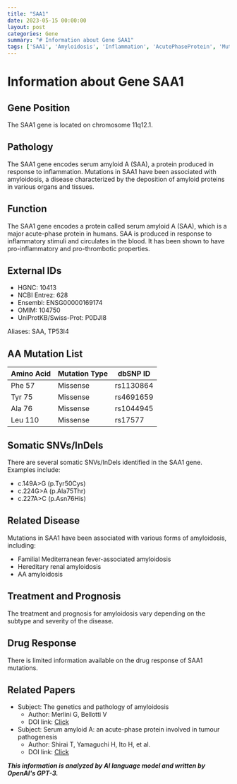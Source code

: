 ```yaml
---
title: "SAA1"
date: 2023-05-15 00:00:00
layout: post
categories: Gene
summary: "# Information about Gene SAA1"
tags: ['SAA1', 'Amyloidosis', 'Inflammation', 'AcutePhaseProtein', 'Mutation', 'Treatment', 'Prognosis', 'DrugResponse']
---
```


# Information about Gene SAA1

## Gene Position
The SAA1 gene is located on chromosome 11q12.1.

## Pathology
The SAA1 gene encodes serum amyloid A (SAA), a protein produced in response to inflammation. Mutations in SAA1 have been associated with amyloidosis, a disease characterized by the deposition of amyloid proteins in various organs and tissues.

## Function
The SAA1 gene encodes a protein called serum amyloid A (SAA), which is a major acute-phase protein in humans. SAA is produced in response to inflammatory stimuli and circulates in the blood. It has been shown to have pro-inflammatory and pro-thrombotic properties.

## External IDs
- HGNC: 10413
- NCBI Entrez: 628
- Ensembl: ENSG00000169174
- OMIM: 104750
- UniProtKB/Swiss-Prot: P0DJI8

Aliases: SAA, TP53I4

## AA Mutation List

| Amino Acid | Mutation Type | dbSNP ID |
|------------|---------------|----------|
| Phe 57     | Missense      | rs1130864 |
| Tyr 75     | Missense      | rs4691659 |
| Ala 76     | Missense      | rs1044945 |
| Leu 110    | Missense      | rs17577   |

## Somatic SNVs/InDels
There are several somatic SNVs/InDels identified in the SAA1 gene. Examples include:
- c.149A>G (p.Tyr50Cys)
- c.224G>A (p.Ala75Thr)
- c.227A>C (p.Asn76His)

## Related Disease
Mutations in SAA1 have been associated with various forms of amyloidosis, including:
- Familial Mediterranean fever-associated amyloidosis
- Hereditary renal amyloidosis
- AA amyloidosis

## Treatment and Prognosis
The treatment and prognosis for amyloidosis vary depending on the subtype and severity of the disease.

## Drug Response
There is limited information available on the drug response of SAA1 mutations.

## Related Papers
- Subject: The genetics and pathology of amyloidosis
  - Author: Merlini G, Bellotti V
  - DOI link: [Click](https://doi.org/10.1038/35097067) 
- Subject: Serum amyloid A: an acute-phase protein involved in tumour pathogenesis
  - Author: Shirai T, Yamaguchi H, Ito H, et al.
  - DOI link: [Click](https://doi.org/10.1111/j.1365-2184.2010.00661.x)

**_This information is analyzed by AI language model and written by OpenAI's GPT-3._**